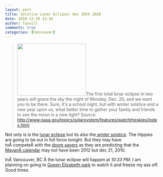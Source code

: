 ```yaml
---
layout: post
title: Solstice Lunar Eclipse! Dec 20th 2010
date: 2010-12-20 13:34
author: funvill
comments: true
categories: [Vancouver]
---
```

<blockquote><a href="http://www.abluestar.com/blog/wp-content/uploads/2010/12/462832main1_nasa_lunar1_226.jpg"><img class="alignright size-full wp-image-1165" title="462832main1_nasa_lunar1_226" src="http://www.abluestar.com/blog/wp-content/uploads/2010/12/462832main1_nasa_lunar1_226.jpg" alt="" width="226" height="170" /></a>The first total lunar eclipse in two years will grace the sky the night of Monday, Dec. 20, and we want you to be there. Sure, it's a school night, but with winter solstice and a new year upon us, what better time to gather your family and friends to see the moon in a new light?
Source: <a href="http://www.nasa.gov/topics/solarsystem/features/watchtheskies/index.html">http://www.nasa.gov/topics/solarsystem/features/watchtheskies/index.html</a></blockquote>
Not only is is the <a href="http://en.wikipedia.org/wiki/Lunar_eclipse">lunar eclipse</a> but its also the<a href="http://en.wikipedia.org/wiki/Winter_solstice"> winter solstice</a>. The Hippies are going to be out in full force tonight. But they may have toÂ competeÂ with the <a href="http://www.evolver.net/user/justlive/blog/2012_or_2010">doom sayers</a> as they are predicting that the <a href="http://en.wikipedia.org/wiki/2012_phenomenon">MayanÂ calendar</a> may not have been 2012 but dec 21, 2010.

InÂ Vancouver, BC Â the lunar eclipse will happen at <em>10:33 PM</em>. I am planning on going to <a href="http://vancouver.ca/parks/parks/queenelizabeth/">Queen Elizabeth park</a> to watch it and freeze my ass off. Good times.
